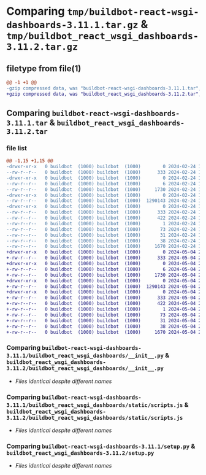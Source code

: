 # Comparing `tmp/buildbot-react-wsgi-dashboards-3.11.1.tar.gz` & `tmp/buildbot_react_wsgi_dashboards-3.11.2.tar.gz`

## filetype from file(1)

```diff
@@ -1 +1 @@
-gzip compressed data, was "buildbot-react-wsgi-dashboards-3.11.1.tar", last modified: Sat Feb 24 18:12:05 2024, max compression
+gzip compressed data, was "buildbot_react_wsgi_dashboards-3.11.2.tar", last modified: Sat May  4 22:43:21 2024, max compression
```

## Comparing `buildbot-react-wsgi-dashboards-3.11.1.tar` & `buildbot_react_wsgi_dashboards-3.11.2.tar`

### file list

```diff
@@ -1,15 +1,15 @@
-drwxr-xr-x   0 buildbot  (1000) buildbot  (1000)        0 2024-02-24 18:12:05.743002 buildbot-react-wsgi-dashboards-3.11.1/
--rw-r--r--   0 buildbot  (1000) buildbot  (1000)      333 2024-02-24 18:12:05.743002 buildbot-react-wsgi-dashboards-3.11.1/PKG-INFO
-drwxr-xr-x   0 buildbot  (1000) buildbot  (1000)        0 2024-02-24 18:12:05.739002 buildbot-react-wsgi-dashboards-3.11.1/buildbot_react_wsgi_dashboards/
--rw-r--r--   0 buildbot  (1000) buildbot  (1000)        6 2024-02-24 18:12:05.000000 buildbot-react-wsgi-dashboards-3.11.1/buildbot_react_wsgi_dashboards/VERSION
--rw-r--r--   0 buildbot  (1000) buildbot  (1000)     1730 2024-02-24 18:06:30.000000 buildbot-react-wsgi-dashboards-3.11.1/buildbot_react_wsgi_dashboards/__init__.py
-drwxr-xr-x   0 buildbot  (1000) buildbot  (1000)        0 2024-02-24 18:12:05.743002 buildbot-react-wsgi-dashboards-3.11.1/buildbot_react_wsgi_dashboards/static/
--rw-r--r--   0 buildbot  (1000) buildbot  (1000)  1290143 2024-02-24 18:12:05.000000 buildbot-react-wsgi-dashboards-3.11.1/buildbot_react_wsgi_dashboards/static/scripts.js
-drwxr-xr-x   0 buildbot  (1000) buildbot  (1000)        0 2024-02-24 18:12:05.743002 buildbot-react-wsgi-dashboards-3.11.1/buildbot_react_wsgi_dashboards.egg-info/
--rw-r--r--   0 buildbot  (1000) buildbot  (1000)      333 2024-02-24 18:12:05.000000 buildbot-react-wsgi-dashboards-3.11.1/buildbot_react_wsgi_dashboards.egg-info/PKG-INFO
--rw-r--r--   0 buildbot  (1000) buildbot  (1000)      422 2024-02-24 18:12:05.000000 buildbot-react-wsgi-dashboards-3.11.1/buildbot_react_wsgi_dashboards.egg-info/SOURCES.txt
--rw-r--r--   0 buildbot  (1000) buildbot  (1000)        1 2024-02-24 18:12:05.000000 buildbot-react-wsgi-dashboards-3.11.1/buildbot_react_wsgi_dashboards.egg-info/dependency_links.txt
--rw-r--r--   0 buildbot  (1000) buildbot  (1000)       73 2024-02-24 18:12:05.000000 buildbot-react-wsgi-dashboards-3.11.1/buildbot_react_wsgi_dashboards.egg-info/entry_points.txt
--rw-r--r--   0 buildbot  (1000) buildbot  (1000)       31 2024-02-24 18:12:05.000000 buildbot-react-wsgi-dashboards-3.11.1/buildbot_react_wsgi_dashboards.egg-info/top_level.txt
--rw-r--r--   0 buildbot  (1000) buildbot  (1000)       38 2024-02-24 18:12:05.743002 buildbot-react-wsgi-dashboards-3.11.1/setup.cfg
--rw-r--r--   0 buildbot  (1000) buildbot  (1000)     1670 2024-02-24 18:06:30.000000 buildbot-react-wsgi-dashboards-3.11.1/setup.py
+drwxr-xr-x   0 buildbot  (1000) buildbot  (1000)        0 2024-05-04 22:43:21.414518 buildbot_react_wsgi_dashboards-3.11.2/
+-rw-r--r--   0 buildbot  (1000) buildbot  (1000)      333 2024-05-04 22:43:21.414518 buildbot_react_wsgi_dashboards-3.11.2/PKG-INFO
+drwxr-xr-x   0 buildbot  (1000) buildbot  (1000)        0 2024-05-04 22:43:21.410518 buildbot_react_wsgi_dashboards-3.11.2/buildbot_react_wsgi_dashboards/
+-rw-r--r--   0 buildbot  (1000) buildbot  (1000)        6 2024-05-04 22:43:21.000000 buildbot_react_wsgi_dashboards-3.11.2/buildbot_react_wsgi_dashboards/VERSION
+-rw-r--r--   0 buildbot  (1000) buildbot  (1000)     1730 2024-05-04 22:38:21.000000 buildbot_react_wsgi_dashboards-3.11.2/buildbot_react_wsgi_dashboards/__init__.py
+drwxr-xr-x   0 buildbot  (1000) buildbot  (1000)        0 2024-05-04 22:43:21.414518 buildbot_react_wsgi_dashboards-3.11.2/buildbot_react_wsgi_dashboards/static/
+-rw-r--r--   0 buildbot  (1000) buildbot  (1000)  1290143 2024-05-04 22:43:21.000000 buildbot_react_wsgi_dashboards-3.11.2/buildbot_react_wsgi_dashboards/static/scripts.js
+drwxr-xr-x   0 buildbot  (1000) buildbot  (1000)        0 2024-05-04 22:43:21.414518 buildbot_react_wsgi_dashboards-3.11.2/buildbot_react_wsgi_dashboards.egg-info/
+-rw-r--r--   0 buildbot  (1000) buildbot  (1000)      333 2024-05-04 22:43:21.000000 buildbot_react_wsgi_dashboards-3.11.2/buildbot_react_wsgi_dashboards.egg-info/PKG-INFO
+-rw-r--r--   0 buildbot  (1000) buildbot  (1000)      422 2024-05-04 22:43:21.000000 buildbot_react_wsgi_dashboards-3.11.2/buildbot_react_wsgi_dashboards.egg-info/SOURCES.txt
+-rw-r--r--   0 buildbot  (1000) buildbot  (1000)        1 2024-05-04 22:43:21.000000 buildbot_react_wsgi_dashboards-3.11.2/buildbot_react_wsgi_dashboards.egg-info/dependency_links.txt
+-rw-r--r--   0 buildbot  (1000) buildbot  (1000)       73 2024-05-04 22:43:21.000000 buildbot_react_wsgi_dashboards-3.11.2/buildbot_react_wsgi_dashboards.egg-info/entry_points.txt
+-rw-r--r--   0 buildbot  (1000) buildbot  (1000)       31 2024-05-04 22:43:21.000000 buildbot_react_wsgi_dashboards-3.11.2/buildbot_react_wsgi_dashboards.egg-info/top_level.txt
+-rw-r--r--   0 buildbot  (1000) buildbot  (1000)       38 2024-05-04 22:43:21.414518 buildbot_react_wsgi_dashboards-3.11.2/setup.cfg
+-rw-r--r--   0 buildbot  (1000) buildbot  (1000)     1670 2024-05-04 22:38:21.000000 buildbot_react_wsgi_dashboards-3.11.2/setup.py
```

### Comparing `buildbot-react-wsgi-dashboards-3.11.1/buildbot_react_wsgi_dashboards/__init__.py` & `buildbot_react_wsgi_dashboards-3.11.2/buildbot_react_wsgi_dashboards/__init__.py`

 * *Files identical despite different names*

### Comparing `buildbot-react-wsgi-dashboards-3.11.1/buildbot_react_wsgi_dashboards/static/scripts.js` & `buildbot_react_wsgi_dashboards-3.11.2/buildbot_react_wsgi_dashboards/static/scripts.js`

 * *Files identical despite different names*

### Comparing `buildbot-react-wsgi-dashboards-3.11.1/setup.py` & `buildbot_react_wsgi_dashboards-3.11.2/setup.py`

 * *Files identical despite different names*

